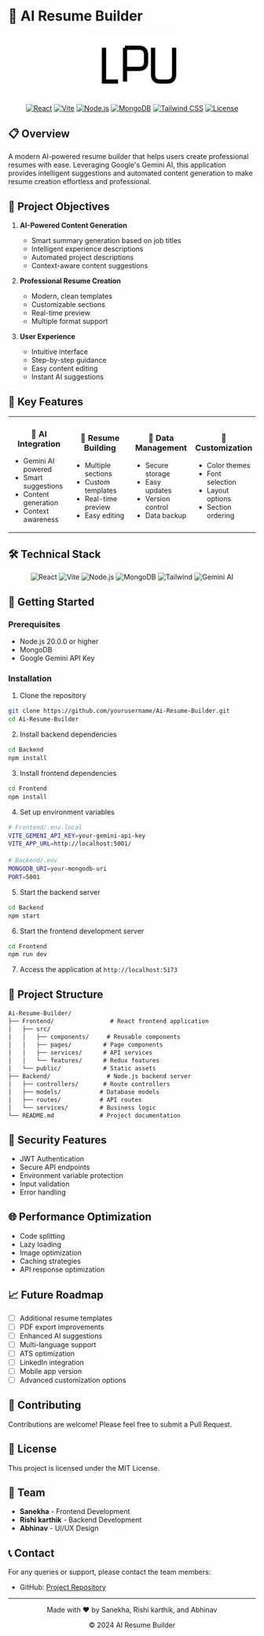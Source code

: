 # 🚀 AI Resume Builder

<div align="center">
  <img src="/Frontend/public/logo.svg" alt="AI Resume Builder Logo" width="200"/>
  
  [![React](https://img.shields.io/badge/React-18.2.0-blue)](https://reactjs.org/)
  [![Vite](https://img.shields.io/badge/Vite-5.3.1-brightgreen)](https://vitejs.dev/)
  [![Node.js](https://img.shields.io/badge/Node.js-20.0.0-green)](https://nodejs.org/)
  [![MongoDB](https://img.shields.io/badge/MongoDB-Latest-success)](https://www.mongodb.com/)
  [![Tailwind CSS](https://img.shields.io/badge/Tailwind-3.0-blue)](https://tailwindcss.com/)
  [![License](https://img.shields.io/badge/License-MIT-yellow.svg)](LICENSE)
</div>

## 📋 Overview

A modern AI-powered resume builder that helps users create professional resumes with ease. Leveraging Google's Gemini AI, this application provides intelligent suggestions and automated content generation to make resume creation effortless and professional.

## 🎯 Project Objectives

1. **AI-Powered Content Generation**
   - Smart summary generation based on job titles
   - Intelligent experience descriptions
   - Automated project descriptions
   - Context-aware content suggestions

2. **Professional Resume Creation**
   - Modern, clean templates
   - Customizable sections
   - Real-time preview
   - Multiple format support

3. **User Experience**
   - Intuitive interface
   - Step-by-step guidance
   - Easy content editing
   - Instant AI suggestions

## 🌟 Key Features

<table>
  <tr>
    <td width="25%">
      <div align="center">
        <h3>🤖 AI Integration</h3>
        <ul align="left">
          <li>Gemini AI powered</li>
          <li>Smart suggestions</li>
          <li>Content generation</li>
          <li>Context awareness</li>
        </ul>
      </div>
    </td>
    <td width="25%">
      <div align="center">
        <h3>📝 Resume Building</h3>
        <ul align="left">
          <li>Multiple sections</li>
          <li>Custom templates</li>
          <li>Real-time preview</li>
          <li>Easy editing</li>
        </ul>
      </div>
    </td>
    <td width="25%">
      <div align="center">
        <h3>💾 Data Management</h3>
        <ul align="left">
          <li>Secure storage</li>
          <li>Easy updates</li>
          <li>Version control</li>
          <li>Data backup</li>
        </ul>
      </div>
    </td>
    <td width="25%">
      <div align="center">
        <h3>🎨 Customization</h3>
        <ul align="left">
          <li>Color themes</li>
          <li>Font selection</li>
          <li>Layout options</li>
          <li>Section ordering</li>
        </ul>
      </div>
    </td>
  </tr>
</table>

## 🛠️ Technical Stack

<div align="center">
  <img src="https://img.shields.io/badge/React-18.2.0-blue?style=for-the-badge&logo=react&logoColor=white" alt="React"/>
  <img src="https://img.shields.io/badge/Vite-5.3.1-brightgreen?style=for-the-badge&logo=vite&logoColor=white" alt="Vite"/>
  <img src="https://img.shields.io/badge/Node.js-20.0.0-green?style=for-the-badge&logo=node.js&logoColor=white" alt="Node.js"/>
  <img src="https://img.shields.io/badge/MongoDB-Latest-success?style=for-the-badge&logo=mongodb&logoColor=white" alt="MongoDB"/>
  <img src="https://img.shields.io/badge/Tailwind-3.0-blue?style=for-the-badge&logo=tailwind-css&logoColor=white" alt="Tailwind"/>
  <img src="https://img.shields.io/badge/Google_Gemini-AI-orange?style=for-the-badge&logo=google&logoColor=white" alt="Gemini AI"/>
</div>

## 🚀 Getting Started

### Prerequisites
- Node.js 20.0.0 or higher
- MongoDB
- Google Gemini API Key

### Installation

1. Clone the repository
```bash
git clone https://github.com/yourusername/Ai-Resume-Builder.git
cd Ai-Resume-Builder
```

2. Install backend dependencies
```bash
cd Backend
npm install
```

3. Install frontend dependencies
```bash
cd Frontend
npm install
```

4. Set up environment variables
```bash
# Frontend/.env.local
VITE_GEMENI_API_KEY=your-gemini-api-key
VITE_APP_URL=http://localhost:5001/

# Backend/.env
MONGODB_URI=your-mongodb-uri
PORT=5001
```

5. Start the backend server
```bash
cd Backend
npm start
```

6. Start the frontend development server
```bash
cd Frontend
npm run dev
```

7. Access the application at `http://localhost:5173`

## 📁 Project Structure

```
Ai-Resume-Builder/
├── Frontend/                # React frontend application
│   ├── src/
│   │   ├── components/     # Reusable components
│   │   ├── pages/         # Page components
│   │   ├── services/      # API services
│   │   └── features/      # Redux features
│   └── public/            # Static assets
├── Backend/                # Node.js backend server
│   ├── controllers/       # Route controllers
│   ├── models/           # Database models
│   ├── routes/           # API routes
│   └── services/         # Business logic
└── README.md             # Project documentation
```

## 🔐 Security Features

- JWT Authentication
- Secure API endpoints
- Environment variable protection
- Input validation
- Error handling

## 🌐 Performance Optimization

- Code splitting
- Lazy loading
- Image optimization
- Caching strategies
- API response optimization

## 📈 Future Roadmap

- [ ] Additional resume templates
- [ ] PDF export improvements
- [ ] Enhanced AI suggestions
- [ ] Multi-language support
- [ ] ATS optimization
- [ ] LinkedIn integration
- [ ] Mobile app version
- [ ] Advanced customization options

## 🤝 Contributing

Contributions are welcome! Please feel free to submit a Pull Request.

## 📄 License

This project is licensed under the MIT License.

## 👥 Team

- **Sanekha** - Frontend Development
- **Rishi karthik** - Backend Development
- **Abhinav** - UI/UX Design

## 📞 Contact

For any queries or support, please contact the team members:
- GitHub: [Project Repository](https://github.com/yourusername/Ai-Resume-Builder)

---

<div align="center">
  <p>Made with ❤️ by Sanekha, Rishi karthik, and Abhinav</p>
  <p>© 2024 AI Resume Builder</p>
</div>
